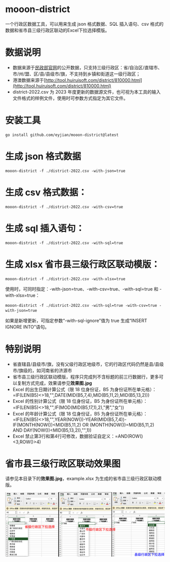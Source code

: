 # mooon-district

一个行政区数据工具，可以用来生成 json 格式数据、SQL 插入语句、csv 格式的数据和省市县三级行政区联动的Excel下拉选择模版。

# 数据说明

* 数据来源于[民政部官网](https://www.mca.gov.cn/n156/n186/index.html)的公开数据，只支持三级行政区：省/自治区/直辖市、市/州/盟、区/县/县级市/旗，不支持到乡镇和街道这一级行政区；
* 港澳数据来源于[http://tool.huiruisoft.com/district/810000.html](http://tool.huiruisoft.com/district/810000.html)
* district-2022.csv 为 2023 年度更新的数据源文件，也可视为本工具的输入文件格式的样例文件，使用时可参数方式指定为其它文件。

# 安装工具

```shell
go install github.com/eyjian/mooon-district@latest
```

# 生成 json 格式数据

```shell
mooon-district -f ./district-2022.csv -with-json=true
```

# 生成 csv 格式数据：

```shell
mooon-district -f ./district-2022.csv -with-csv=true
```

# 生成 sql 插入语句：

```shell
mooon-district -f ./district-2022.csv -with-sql=true
```

# 生成 xlsx 省市县三级行政区联动模版：

```shell
mooon-district -f ./district-2022.csv -with-xlsx=true
```

使用时，可同时指定：-with-json=true、-with-csv=true、-with-sql=true 和 -with-xlsx=true：

```shell
mooon-district -f ./district-2022.csv -with-sql=true -with-csv=true -with-json=true
```

如果是新增更新，可指定参数“-with-sql-ignore”值为 true 生成“INSERT IGNORE INTO”语句。

# 特别说明

* 省直辖县/县级市/旗，没有父级行政区地级市，它的行政区代码仍然是县/县级市/旗级的，如河南省的济源市
* 省市县三级行政区联动模版，程序只完成列不含标题的前三行数据行，更多可以复制方式完成，效果请参见**效果图.jpg**
* Excel 的出生日期计算公式（限 18 位身份证，B5 为身份证所在单元格）：=IF(LEN(B5)<>18,"",DATE(MID(B5,7,4),MID(B5,11,2),MID(B5,13,2)))
* Excel 的性别计算公式（限 18 位身份证，B5 为身份证所在单元格）：=IF(LEN(B5)<>18,"",IF(MOD(MID(B5,17,1),2),"男","女"))
* Excel 的年龄计算公式（限 18 位身份证，B5 为身份证所在单元格）：=IF(LEN(B5)<>18,"",YEAR(NOW())-YEAR(MID(B5,7,4))-IF(MONTH(NOW())<MID(B5,11,2) OR (MONTH(NOW())=MID(B5,11,2) AND DAY(NOW())<MID(B5,13,2)),"",1))
* Excel 禁止第3行和第4行可修改，数据验证自定义：=AND(ROW()<3,ROW()>4)

# 省市县三级行政区联动效果图

请参见本目录下的**效果图.jpg**，example.xlsx 为生成的省市县三级行政区联动模版。

![效果图](./效果图.jpg)

